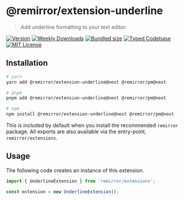 # @remirror/extension-underline

> Add underline formatting to your text editor.

[![Version][version]][npm] [![Weekly Downloads][downloads-badge]][npm] [![Bundled size][size-badge]][size] [![Typed Codebase][typescript]](#) [![MIT License][license]](#)

[version]: https://flat.badgen.net/npm/v/@remirror/extension-underline/next
[npm]: https://npmjs.com/package/@remirror/extension-underline/v/next
[license]: https://flat.badgen.net/badge/license/MIT/purple
[size]: https://bundlephobia.com/result?p=@remirror/extension-underline@next
[size-badge]: https://flat.badgen.net/bundlephobia/minzip/@remirror/extension-underline@next
[typescript]: https://flat.badgen.net/badge/icon/TypeScript?icon=typescript&label
[downloads-badge]: https://badgen.net/npm/dw/@remirror/extension-underline/red?icon=npm

## Installation

```bash
# yarn
yarn add @remirror/extension-underline@next @remirror/pm@next

# pnpm
pnpm add @remirror/extension-underline@next @remirror/pm@next

# npm
npm install @remirror/extension-underline@next @remirror/pm@next
```

This is included by default when you install the recommended `remirror` package. All exports are also available via the entry-point, `remirror/extensions`.

## Usage

The following code creates an instance of this extension.

```ts
import { UnderlineExtension } from 'remirror/extensions';

const extension = new UnderlineExtension();
```
